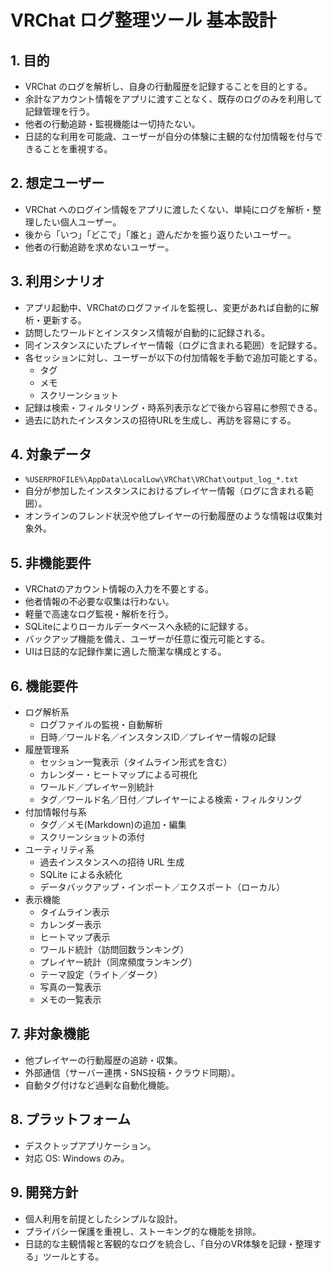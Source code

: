 # VRChat ログ整理ツール 基本設計

## 1. 目的

- VRChat のログを解析し、自身の行動履歴を記録することを目的とする。  
- 余計なアカウント情報をアプリに渡すことなく、既存のログのみを利用して記録管理を行う。  
- 他者の行動追跡・監視機能は一切持たない。
- 日誌的な利用を可能歳、ユーザーが自分の体験に主観的な付加情報を付与できることを重視する。

## 2. 想定ユーザー

- VRChat へのログイン情報をアプリに渡したくない、単純にログを解析・整理したい個人ユーザー。  
- 後から「いつ」「どこで」「誰と」遊んだかを振り返りたいユーザー。  
- 他者の行動追跡を求めないユーザー。

## 3. 利用シナリオ

- アプリ起動中、VRChatのログファイルを監視し、変更があれば自動的に解析・更新する。  
- 訪問したワールドとインスタンス情報が自動的に記録される。  
- 同インスタンスにいたプレイヤー情報（ログに含まれる範囲）を記録する。  
- 各セッションに対し、ユーザーが以下の付加情報を手動で追加可能とする。  
  - タグ
  - メモ
  - スクリーンショット
- 記録は検索・フィルタリング・時系列表示などで後から容易に参照できる。
- 過去に訪れたインスタンスの招待URLを生成し、再訪を容易にする。

## 4. 対象データ

- `%USERPROFILE%\AppData\LocalLow\VRChat\VRChat\output_log_*.txt`  
- 自分が参加したインスタンスにおけるプレイヤー情報（ログに含まれる範囲）。  
- オンラインのフレンド状況や他プレイヤーの行動履歴のような情報は収集対象外。

## 5. 非機能要件

- VRChatのアカウント情報の入力を不要とする。  
- 他者情報の不必要な収集は行わない。  
- 軽量で高速なログ監視・解析を行う。  
- SQLiteによりローカルデータベースへ永続的に記録する。  
- バックアップ機能を備え、ユーザーが任意に復元可能とする。
- UIは日誌的な記録作業に適した簡潔な構成とする。

## 6. 機能要件

- ログ解析系
  - ログファイルの監視・自動解析
  - 日時／ワールド名／インスタンスID／プレイヤー情報の記録
- 履歴管理系
  - セッション一覧表示（タイムライン形式を含む）
  - カレンダー・ヒートマップによる可視化
  - ワールド／プレイヤー別統計
  - タグ／ワールド名／日付／プレイヤーによる検索・フィルタリング
- 付加情報付与系
  - タグ／メモ(Markdown)の追加・編集
  - スクリーンショットの添付
- ユーティリティ系
  - 過去インスタンスへの招待 URL 生成
  - SQLite による永続化
  - データバックアップ・インポート／エクスポート（ローカル）
- 表示機能
  - タイムライン表示
  - カレンダー表示
  - ヒートマップ表示
  - ワールド統計（訪問回数ランキング）
  - プレイヤー統計（同席頻度ランキング）
  - テーマ設定（ライト／ダーク）
  - 写真の一覧表示
  - メモの一覧表示

## 7. 非対象機能

- 他プレイヤーの行動履歴の追跡・収集。  
- 外部通信（サーバー連携・SNS投稿・クラウド同期）。  
- 自動タグ付けなど過剰な自動化機能。  

## 8. プラットフォーム

- デスクトップアプリケーション。  
- 対応 OS: Windows のみ。

## 9. 開発方針

- 個人利用を前提としたシンプルな設計。  
- プライバシー保護を重視し、ストーキング的な機能を排除。  
- 日誌的な主観情報と客観的なログを統合し、「自分のVR体験を記録・整理する」ツールとする。
